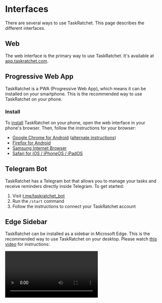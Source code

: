 # Interfaces

There are several ways to use TaskRatchet. This page describes the different interfaces.

## Web

The web interface is the primary way to use TaskRatchet. It's available at [app.taskratchet.com](https://app.taskratchet.com).

## Progressive Web App

TaskRatchet is a PWA (Progressive Web App), which means it can be installed on your smartphone. This is the recommended way to use TaskRatchet on your phone.

### Install

To [install](https://developer.mozilla.org/en-US/docs/Web/Progressive_web_apps/Installing) TaskRatchet on your phone, open the web interface in your phone's browser. Then, follow the instructions for your browser:

- [Google Chrome for Android](https://support.google.com/chrome/answer/9658361?co=GENIE.Platform%3DAndroid&hl=en) ([alternate instructions](https://developer.mozilla.org/en-US/docs/Web/Progressive_web_apps/Installing#google_chrome_for_android))
- [Firefox for Android](https://developer.mozilla.org/en-US/docs/Web/Progressive_web_apps/Installing#firefox_for_android)
- [Samsung Internet Browser](https://developer.mozilla.org/en-US/docs/Web/Progressive_web_apps/Installing#samsung_internet_browser)
- [Safari for iOS / iPhoneOS / iPadOS](https://developer.mozilla.org/en-US/docs/Web/Progressive_web_apps/Installing#safari_for_ios_iphoneos_ipados)

## Telegram Bot

TaskRatchet has a Telegram bot that allows you to manage your tasks and receive reminders directly inside Telegram. To get started:

1. Visit [t.me/taskratchet_bot](https://t.me/taskratchet_bot)
2. Run the `/start` command
3. Follow the instructions to connect your TaskRatchet account

## Edge Sidebar

TaskRatchet can be installed as a sidebar in Microsoft Edge. This is the recommended way to use TaskRatchet on your desktop. Please watch [this video](https://youtu.be/DTguvagXPLM) for instructions:

<Video url="https://www.youtube.com/embed/DTguvagXPLM" />
